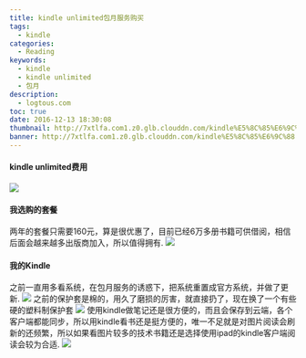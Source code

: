 ```yaml
---
title: kindle unlimited包月服务购买
tags:
  - kindle
categories:
  - Reading
keywords:
  - kindle
  - kindle unlimited
  - 包月
description:
  - logtous.com
toc: true
date: 2016-12-13 18:30:08
thumbnail: http://7xtlfa.com1.z0.glb.clouddn.com/kindle%E5%8C%85%E6%9C%88.png
banner: http://7xtlfa.com1.z0.glb.clouddn.com/kindle%E5%8C%85%E6%9C%88.png
---
```


#### kindle unlimited费用
![](http://7xtlfa.com1.z0.glb.clouddn.com/kindle_sms.png)

#### 我选购的套餐
两年的套餐只需要160元，算是很优惠了，目前已经6万多册书籍可供借阅，相信后面会越来越多出版商加入，所以值得拥有.
![](http://7xtlfa.com1.z0.glb.clouddn.com/kindle%E5%A5%97%E9%A4%90.png)
<!-- more -->

#### 我的Kindle
之前一直用多看系统，在包月服务的诱惑下，把系统重置成官方系统，并做了更新.
![](http://7xtlfa.com1.z0.glb.clouddn.com/kindle1.JPG)
之前的保护套是棉的，用久了磨损的厉害，就直接扔了，现在换了一个有些硬的塑料制保护套
![](http://7xtlfa.com1.z0.glb.clouddn.com/kindle2.JPG)
使用kindle做笔记还是很方便的，而且会保存到云端，各个客户端都能同步，所以用kindle看书还是挺方便的，唯一不足就是对图片阅读会刷新的还频繁，所以如果看图片较多的技术书籍还是选择使用ipad的kindle客户端阅读会较为合适.
![](http://7xtlfa.com1.z0.glb.clouddn.com/kindle3.JPG)